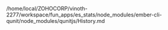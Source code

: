 /home/local/ZOHOCORP/vinoth-2277/workspace/fun_apps/es_stats/node_modules/ember-cli-qunit/node_modules/qunitjs/History.md